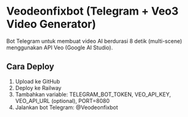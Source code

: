 # Veodeonfixbot (Telegram + Veo3 Video Generator)
Bot Telegram untuk membuat video AI berdurasi 8 detik (multi-scene) menggunakan API Veo (Google AI Studio).

## Cara Deploy
1. Upload ke GitHub
2. Deploy ke Railway
3. Tambahkan variable:
   TELEGRAM_BOT_TOKEN, VEO_API_KEY, VEO_API_URL (optional), PORT=8080
4. Jalankan bot Telegram: @Veodeonfixbot
